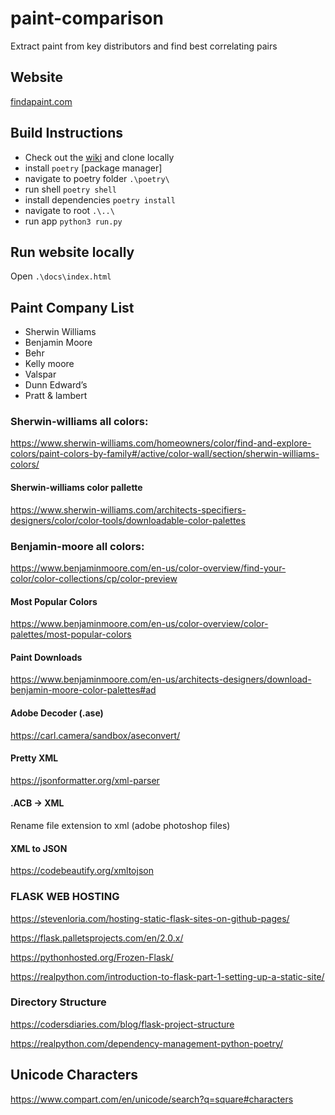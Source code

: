 # paint-comparison
Extract paint from key distributors and find best correlating pairs

## Website
[findapaint.com](http://findapaint.com/)

## Build Instructions
- Check out the [wiki](https://github.com/ab12gu/paint-comparision/wiki) and clone locally
- install `poetry` [package manager]
- navigate to poetry folder `.\poetry\`
- run shell `poetry shell`
- install dependencies `poetry install`
- navigate to root `.\..\`
- run app `python3 run.py`

## Run website locally
Open `.\docs\index.html`

## Paint Company List
- Sherwin Williams
- Benjamin Moore
- Behr
- Kelly moore
- Valspar
- Dunn Edward’s
- Pratt & lambert

### Sherwin-williams all colors: 
https://www.sherwin-williams.com/homeowners/color/find-and-explore-colors/paint-colors-by-family#/active/color-wall/section/sherwin-williams-colors/ 

#### Sherwin-williams color pallette
https://www.sherwin-williams.com/architects-specifiers-designers/color/color-tools/downloadable-color-palettes

### Benjamin-moore all colors: 
https://www.benjaminmoore.com/en-us/color-overview/find-your-color/color-collections/cp/color-preview

#### Most Popular Colors
https://www.benjaminmoore.com/en-us/color-overview/color-palettes/most-popular-colors

#### Paint Downloads
https://www.benjaminmoore.com/en-us/architects-designers/download-benjamin-moore-color-palettes#ad

#### Adobe Decoder (.ase)
https://carl.camera/sandbox/aseconvert/

#### Pretty XML
https://jsonformatter.org/xml-parser

#### .ACB -> XML
Rename file extension to xml (adobe photoshop files)

#### XML to JSON
https://codebeautify.org/xmltojson

### FLASK WEB HOSTING
https://stevenloria.com/hosting-static-flask-sites-on-github-pages/

https://flask.palletsprojects.com/en/2.0.x/

https://pythonhosted.org/Frozen-Flask/

https://realpython.com/introduction-to-flask-part-1-setting-up-a-static-site/

### Directory Structure

https://codersdiaries.com/blog/flask-project-structure

https://realpython.com/dependency-management-python-poetry/

## Unicode Characters

https://www.compart.com/en/unicode/search?q=square#characters

